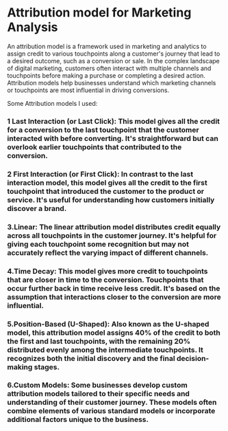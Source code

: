 # Attribution model for Marketing Analysis

An attribution model is a framework used in marketing and analytics to assign credit to various touchpoints along a customer's journey that lead to a desired outcome, such as a conversion or sale. In the complex landscape of digital marketing, customers often interact with multiple channels and touchpoints before making a purchase or completing a desired action. Attribution models help businesses understand which marketing channels or touchpoints are most influential in driving conversions.

Some Attribution models I used:

### 1 Last Interaction (or Last Click): This model gives all the credit for a conversion to the last touchpoint that the customer interacted with before converting. It's straightforward but can overlook earlier touchpoints that contributed to the conversion.

### 2 First Interaction (or First Click): In contrast to the last interaction model, this model gives all the credit to the first touchpoint that introduced the customer to the product or service. It's useful for understanding how customers initially discover a brand.

### 3.Linear: The linear attribution model distributes credit equally across all touchpoints in the customer journey. It's helpful for giving each touchpoint some recognition but may not accurately reflect the varying impact of different channels.

### 4.Time Decay: This model gives more credit to touchpoints that are closer in time to the conversion. Touchpoints that occur further back in time receive less credit. It's based on the assumption that interactions closer to the conversion are more influential.

### 5.Position-Based (U-Shaped): Also known as the U-shaped model, this attribution model assigns 40% of the credit to both the first and last touchpoints, with the remaining 20% distributed evenly among the intermediate touchpoints. It recognizes both the initial discovery and the final decision-making stages.

### 6.Custom Models: Some businesses develop custom attribution models tailored to their specific needs and understanding of their customer journey. These models often combine elements of various standard models or incorporate additional factors unique to the business.
